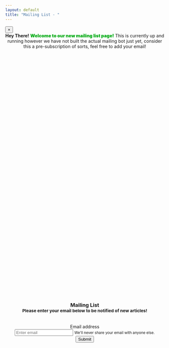 ```yaml
---
layout: default
title: "Mailing List - "
---
```



<div class="alert alert-dismissible alert-danger">
  <button type="button" class="close" data-dismiss="alert">&times;</button>
  <div style="text-align: center;">
  <strong>Hey There!</strong> <span style="font-weight: 900; color: #00ab14;">Welcome to our new mailing list page!</span> This is currently up and running however we have not built the actual mailing bot just yet, consider this a pre-subscription of sorts, feel free to add your email!
  </div>
</div>

<div class="container-fluid padding" style="text-align: center; position: relative; top:20%;">
    <div class="row text-center padding" style="display: inline-block;">
        <h3>
            Mailing List<br>
            <small class="text-muted padding">Please enter your email below to be notified of new articles!</small>
        </h3><br>
        <div class="form-group">
    <label class="form-control-label" for="exampleInputEmail1">Email address</label>
    </div>
    <input type="email" class="form-control" id="inputEmail" aria-describedby="emailHelp" placeholder="Enter email">
    <small id="emailHelp" class="form-text text-muted">We'll never share your email with anyone else.</small><br>
  <button type="submit" class="btn btn-primary" onclick="saveToFirebase(document.getElementById('inputEmail').value)">Submit</button>
    </div>
</div>



<script>
var flag = false;
function saveToFirebase(email) {
    if(flag){
        alert('you have already entered a valid email address');
        error();
        return;
    }
    email = email.trim()
    if (!email.includes('@') || !email.includes('.') || email.includes(' ')){
        error();
        return;
    }
    var emailObject = {
        email: email
    };

    firebase.database().ref('subscription-entries').push().set(emailObject)
        .then(function(snapshot) {
            success(); // some success method
        }, function(error) {
            console.log('error' + error);
            error(); // some error method
        });
}

function error(){
    document.getElementById('inputEmail').classList.add("is-invalid");
    return;
}

function success(){
    document.getElementById('inputEmail').classList.add("is-valid");
    flag = true;
    return;
}
</script>




<!-- The core Firebase JS SDK is always required and must be listed first -->
<script src="https://www.gstatic.com/firebasejs/7.21.1/firebase-app.js"></script>

<!-- TODO: Add SDKs for Firebase products that you want to use
     https://firebase.google.com/docs/web/setup#available-libraries -->

<script>
  // Your web app's Firebase configuration
  var firebaseConfig = {
    apiKey: "AIzaSyBBJGZrmvgzrCAho6l5ibSzwBiVy3a8AjM",
    authDomain: "mailinglist-9d0a1.firebaseapp.com",
    databaseURL: "https://mailinglist-9d0a1.firebaseio.com",
    projectId: "mailinglist-9d0a1",
    storageBucket: "mailinglist-9d0a1.appspot.com",
    messagingSenderId: "298818902657",
    appId: "1:298818902657:web:cd3537105b62b2f723cb80"
  };
  // Initialize Firebase
  firebase.initializeApp(firebaseConfig);
</script>

<script src="https://www.gstatic.com/firebasejs/7.21.1/firebase-database.js"></script>